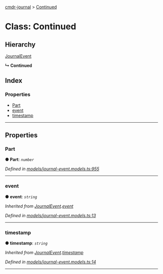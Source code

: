 [cmdr-journal](../README.md) > [Continued](../classes/continued.md)



# Class: Continued

## Hierarchy


 [JournalEvent](journalevent.md)

**↳ Continued**







## Index

### Properties

* [Part](continued.md#part)
* [event](continued.md#event)
* [timestamp](continued.md#timestamp)



---
## Properties
<a id="part"></a>

###  Part

**●  Part**:  *`number`* 

*Defined in [models/journal-event.models.ts:955](https://github.com/chrisbruford/cmdr-journal/blob/1e4d048/src/models/journal-event.models.ts#L955)*





___

<a id="event"></a>

###  event

**●  event**:  *`string`* 

*Inherited from [JournalEvent](journalevent.md).[event](journalevent.md#event)*

*Defined in [models/journal-event.models.ts:13](https://github.com/chrisbruford/cmdr-journal/blob/1e4d048/src/models/journal-event.models.ts#L13)*





___

<a id="timestamp"></a>

###  timestamp

**●  timestamp**:  *`string`* 

*Inherited from [JournalEvent](journalevent.md).[timestamp](journalevent.md#timestamp)*

*Defined in [models/journal-event.models.ts:14](https://github.com/chrisbruford/cmdr-journal/blob/1e4d048/src/models/journal-event.models.ts#L14)*





___


